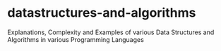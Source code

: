 # datastructures-and-algorithms
Explanations, Complexity and Examples of various Data Structures and Algorithms in various Programming Languages
